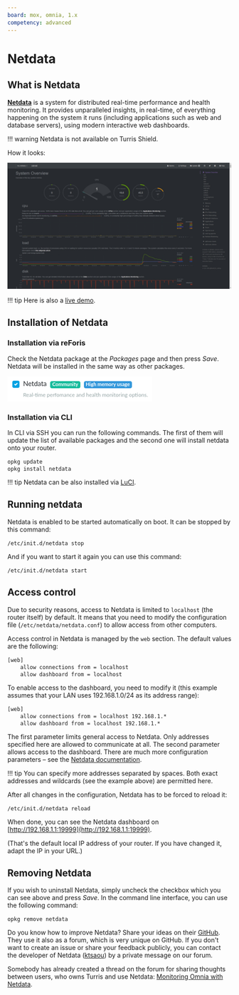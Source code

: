 ```yaml
---
board: mox, omnia, 1.x
competency: advanced
---
```

# Netdata

## What is Netdata

**[Netdata](https://www.netdata.cloud/)** is a system for distributed
real-time performance and health monitoring. It provides unparalleled
insights, in real-time, of everything happening on the system it runs
(including applications such as web and database servers), using
modern interactive web dashboards.

!!! warning
    Netdata is not available on Turris Shield.

How it looks:

![netdata system overview](netdata.jpg)

!!! tip
    Here is also a [live demo](https://london3.my-netdata.io/).

## Installation of Netdata

### Installation via reForis

Check the Netdata package at the _Packages_ page and then press _Save_.
Netdata will be installed in the same way as other packages.

![Netdata installation in reForis](netdata-reforis.png)

### Installation via CLI

In CLI via SSH you can run the following commands. The first of them will update
the list of available packages and the second one will install netdata onto
your router.

```
opkg update
opkg install netdata
```

!!! tip
    Netdata can be also installed via [LuCI](../../basics/luci/luci.md).

## Running netdata

Netdata is enabled to be started automatically on boot. It can be stopped
by this command:

```
/etc/init.d/netdata stop
```

And if you want to start it again you can use this command:

```
/etc/init.d/netdata start
```

## Access control

Due to security reasons, access to Netdata is limited to `localhost`
(the router itself) by default. It means that you need to modify
the configuration file (`/etc/netdata/netdata.conf`) to allow access
from other computers.

Access control in Netdata is managed by the `web` section. The default
values are the following:

```
[web]
    allow connections from = localhost
    allow dashboard from = localhost
```

To enable access to the dashboard, you need to modify it (this example
assumes that your LAN uses 192.168.1.0/24 as its address range):


```
[web]
    allow connections from = localhost 192.168.1.*
    allow dashboard from = localhost 192.168.1.*
```

The first parameter limits general access to Netdata. Only addresses
specified here are allowed to communicate at all. The second parameter
allows access to the dashboard. There are much more configuration parameters
– see the [Netdata documentation](https://learn.netdata.cloud/docs/).

!!! tip
    You can specify more addresses separated by spaces. Both exact addresses and
    wildcards (see the example above) are permitted here.

After all changes in the configuration, Netdata has to be forced to reload
it:

```
/etc/init.d/netdata reload
```

When done, you can see the Netdata dashboard on
[http://192.168.1.1:19999](http://192.168.1.1:19999).

(That's the default local IP address of your router. If you have changed it,
adapt the IP in your URL.)

## Removing Netdata

If you wish to uninstall Netdata, simply uncheck the checkbox which you can
see above and press _Save_. In the command line interface, you can use
the following command:

```
opkg remove netdata
```

Do you know how to improve Netdata? Share your ideas on their
[GitHub](https://github.com/firehol/netdata). They use it also as a forum,
which is very unique on GitHub. If you don't want to create an issue or share
your feedback publicly, you can contact the developer of Netdata
([ktsaou](https://forum.turris.cz/u/ktsaou/summary)) by a private message
on our forum.

Somebody has already created a thread on the forum for sharing thoughts between
users, who owns Turris and use Netdata:
[Monitoring Omnia with Netdata](https://forum.turris.cz/t/monitoring-omnia-with-netdata/3179).
